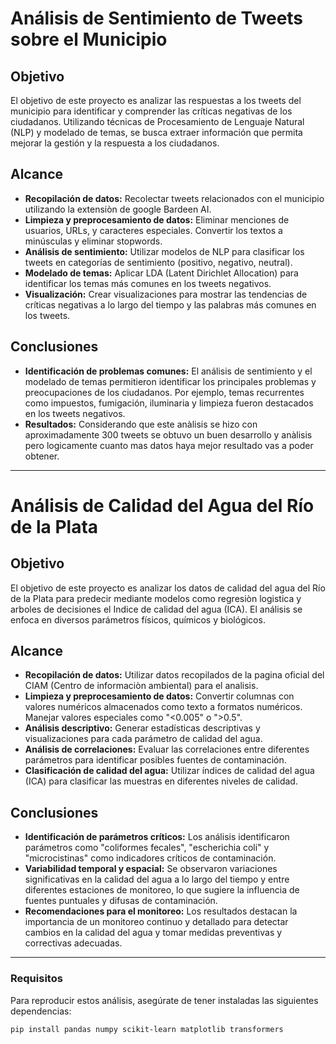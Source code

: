# Análisis de Sentimiento de Tweets sobre el Municipio

## **Objetivo**
El objetivo de este proyecto es analizar las respuestas a los tweets del municipio para identificar y comprender las críticas negativas de los ciudadanos. Utilizando técnicas de Procesamiento de Lenguaje Natural (NLP) y modelado de temas, se busca extraer información que permita mejorar la gestión y la respuesta a los ciudadanos.

## **Alcance**
- **Recopilación de datos:** Recolectar tweets relacionados con el municipio utilizando la extensiòn de google Bardeen AI.
- **Limpieza y preprocesamiento de datos:** Eliminar menciones de usuarios, URLs, y caracteres especiales. Convertir los textos a minúsculas y eliminar stopwords.
- **Análisis de sentimiento:** Utilizar modelos de NLP para clasificar los tweets en categorías de sentimiento (positivo, negativo, neutral).
- **Modelado de temas:** Aplicar LDA (Latent Dirichlet Allocation) para identificar los temas más comunes en los tweets negativos.
- **Visualización:** Crear visualizaciones para mostrar las tendencias de críticas negativas a lo largo del tiempo y las palabras más comunes en los tweets.

## **Conclusiones**
- **Identificación de problemas comunes:** El análisis de sentimiento y el modelado de temas permitieron identificar los principales problemas y preocupaciones de los ciudadanos. Por ejemplo, temas recurrentes como  impuestos, fumigación, iluminaria y limpieza fueron destacados en los tweets negativos.
- **Resultados:** Considerando que este anàlisis se hizo con aproximadamente 300 tweets se obtuvo un buen desarrollo y anàlisis pero logicamente cuanto mas datos haya mejor resultado vas a poder obtener.
---

# Análisis de Calidad del Agua del Río de la Plata

## **Objetivo**
El objetivo de este proyecto es analizar los datos de calidad del agua del Río de la Plata para predecir mediante modelos como regresiòn logistica y arboles de decisiones el Indice de calidad del agua (ICA). El análisis se enfoca en diversos parámetros físicos, químicos y biológicos.

## **Alcance**
- **Recopilación de datos:** Utilizar datos recopilados de la pagina oficial del CIAM (Centro de informaciòn ambiental) para el analisis.
- **Limpieza y preprocesamiento de datos:** Convertir columnas con valores numéricos almacenados como texto a formatos numéricos. Manejar valores especiales como "<0.005" o ">0.5".
- **Análisis descriptivo:** Generar estadísticas descriptivas y visualizaciones para cada parámetro de calidad del agua.
- **Análisis de correlaciones:** Evaluar las correlaciones entre diferentes parámetros para identificar posibles fuentes de contaminación.
- **Clasificación de calidad del agua:** Utilizar índices de calidad del agua (ICA) para clasificar las muestras en diferentes niveles de calidad.

## **Conclusiones**
- **Identificación de parámetros críticos:** Los análisis identificaron parámetros como "coliformes fecales", "escherichia coli" y "microcistinas" como indicadores críticos de contaminación.
- **Variabilidad temporal y espacial:** Se observaron variaciones significativas en la calidad del agua a lo largo del tiempo y entre diferentes estaciones de monitoreo, lo que sugiere la influencia de fuentes puntuales y difusas de contaminación.
- **Recomendaciones para el monitoreo:** Los resultados destacan la importancia de un monitoreo continuo y detallado para detectar cambios en la calidad del agua y tomar medidas preventivas y correctivas adecuadas.

---

### **Requisitos**
Para reproducir estos análisis, asegúrate de tener instaladas las siguientes dependencias:
```bash
pip install pandas numpy scikit-learn matplotlib transformers

